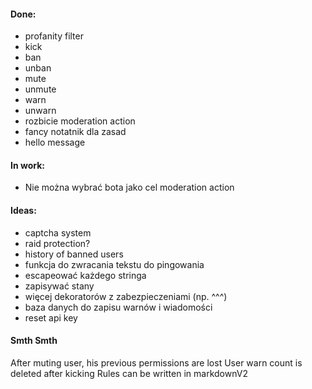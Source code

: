 #### Done:
* profanity filter
* kick
* ban
* unban
* mute
* unmute
* warn
* unwarn
* rozbicie moderation action
* fancy notatnik dla zasad
* hello message

#### In work:
* Nie można wybrać bota jako cel moderation action

#### Ideas:
* captcha system 
* raid protection?
* history of banned users
* funkcja do zwracania tekstu do pingowania 
* escapeować każdego stringa
* zapisywać stany
* więcej dekoratorów z zabezpieczeniami (np. ^^^)
* baza danych do zapisu warnów i wiadomości
* reset api key


#### Smth Smth
After muting user, his previous permissions are lost
User warn count is deleted after kicking
Rules can be written in markdownV2